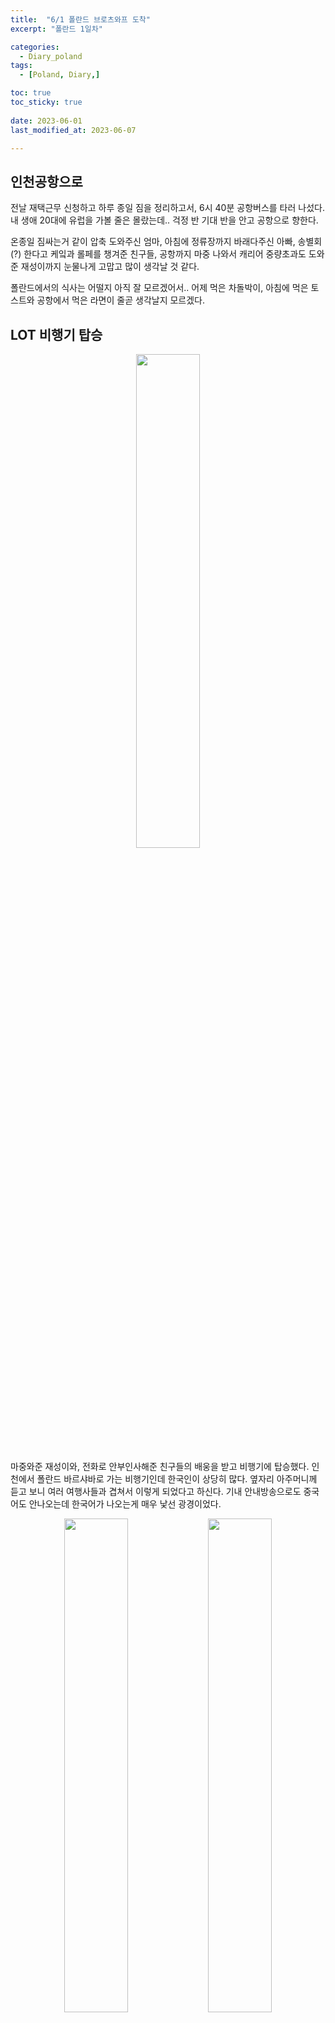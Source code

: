 ```yaml
---
title:  "6/1 폴란드 브로츠와프 도착" 
excerpt: "폴란드 1일차"

categories:
  - Diary_poland
tags:
  - [Poland, Diary,]

toc: true
toc_sticky: true
 
date: 2023-06-01
last_modified_at: 2023-06-07

---
```



## 인천공항으로

전날 재택근무 신청하고 하루 종일 짐을 정리하고서, 6시 40분 공항버스를 타러 나섰다. 내 생애 20대에 유럽을 가볼 줄은 몰랐는데.. 걱정 반 기대 반을 안고 공항으로 향한다.

온종일 짐싸는거 같이 압축 도와주신 엄마, 아침에 정류장까지 바래다주신 아빠, 송별회(?) 한다고 케잌과 롤페를 챙겨준 친구들, 공항까지 마중 나와서 캐리어 중량초과도 도와준 재성이까지 눈물나게 고맙고 많이 생각날 것 같다.

폴란드에서의 식사는 어떨지 아직 잘 모르겠어서.. 어제 먹은 차돌박이, 아침에 먹은 토스트와 공항에서 먹은 라면이 줄곧 생각날지 모르겠다.


## LOT 비행기 탑승

<p align="center">
<img src="https://drive.google.com/uc?id=1k_z59JiF-TWu-ob5k3gOcI06ctxZBPk3" width="45%">
</p>

마중와준 재성이와, 전화로 안부인사해준 친구들의 배웅을 받고 비행기에 탑승했다. 인천에서 폴란드 바르샤바로 가는 비행기인데 한국인이 상당히 많다. 옆자리 아주머니께 듣고 보니 여러 여행사들과 겹쳐서 이렇게 되었다고 하신다. 기내 안내방송으로도 중국어도 안나오는데 한국어가 나오는게 매우 낯선 광경이었다.

<p align="center">
<img src="https://drive.google.com/uc?id=1V0gXENO8F1AFDHKOOatgTJ3Msnk9rSQi" width="45%"> <img src="https://drive.google.com/uc?id=1p6B7KZADw5YVKegLwUeRxBxrs8w61u_c" width="45%">
</p>
>   LOT 항공에서 제공된 기내식

장거리 비행이기 때문에 기내식이 제공되었다. 딱딱한 빵을 씹으며 옆자리 아주머니와 대화를 하다 보니 LOT 항공은 국적기인데도 여타 저가항공들처럼 자리도 좁고, 물도 컵에다 따라서 주고 여러모로 불편하다고 하신다. 아는 만큼 보인다는 말이 그렇지 싶었다. 나에게 있어 비행기는 그런 공간이었기 때문에 그게 불편한 것인지 전혀 몰랐다. 나도 그 나이대가 되었을 때 호사를 누릴 수 있었으면 좋겠다.

한숨 자고 일어나니 비행기 내에 컵라면 냄새가 진동하고 있었다. 저가항공에서 그랬듯이 누군가 돈을 주고 사먹었나? 생각하고 있었을 무렵, 사람들이 맨 뒤쪽 칸에 모여있는 것을 발견했다. 호기심에 이끌려 향하니 간이 식당에서 다과와 음료, 컵라면을 무료로 제공하는 것이었다. 배가 고파서 밥은 언제냐고 여쭤보니 인스턴트 볶음밥도 뎁혀 제공해주셨다. 역시 아는 만큼 보이는 법이다. 

<p align="center">
<img src="https://drive.google.com/uc?id=1gSYrpG36e4HexePsWlmRVYG0zVwjktL7" width="45%">
</p>

기내 방송에서 보이던 폴란드어 자막. 개봉 예정인 엘리멘탈과 스파이더맨을 과연 이 자막으로 볼 수 있을까 걱정이 든다.

## 바르샤바 공항에서 환승

12시간 비행 끝에 환승할 바르샤바 공항에 도착했다. 공항이 크지 않아서, 버스를 타고 터미널로 이동할 수 있었다. 당황하지 않고 영어와 탑승구 숫자를 찾아가면 쉽게 국내선 터미널을 찾아갈 수 있다. 국내선 터미널로 갈 때 입국 수속과 보안 검색을 거치는데, 보안 검색대에서는 노트북을 전부 가방에서 꺼내야 하므로 주의하자.

<p align="center">
<img src="https://drive.google.com/uc?id=10xBdNEgRO8E2oQAwarYNRonM_O_Kfo7u" width="45%"> <img src="https://drive.google.com/uc?id=1f0CVw5Sm2YZJvYObAVsimcQHYbYzXyoI" width="45%">
</p>

국내선 터미널에는 읽을 수 없는 폴란드어 간판의 기념품점과 쉬어갈 수 있는 카페가 즐비해 있다. 이 공항의 이름은 바르샤바 쇼팽 공항이어서 우측 사진처럼 꾸며놓은 쇼팽 매장이 인상 깊었다.

## 브로츠와프 숙소 도착

<p align="center">
<img src="https://drive.google.com/uc?id=1kwbb7PjhxEQPspFC-WEvQ7agEhiMj2mZ" width="45%"> <img src="https://drive.google.com/uc?id=1MtHxhIy-WENvf3tblGX-oHmRzZVGw5Zw" width="45%">
</p>

브로츠와프 공항에 도착하자마자 기다리시던 기사님과 만나 숙소에 도착했다. 이미 저녁 10시가 지난 시간이기도 했고, 시차 적응을 위해 비행기에서 거의 잠을 참았기 때문에 간단한 짐만 정리하고 바로 뻗었다. 게스트하우스라고 상상했던 것보다 훨씬 넓었고, 사장님께서 이것저것 준비해주셔서 편안한 공간이었다.

